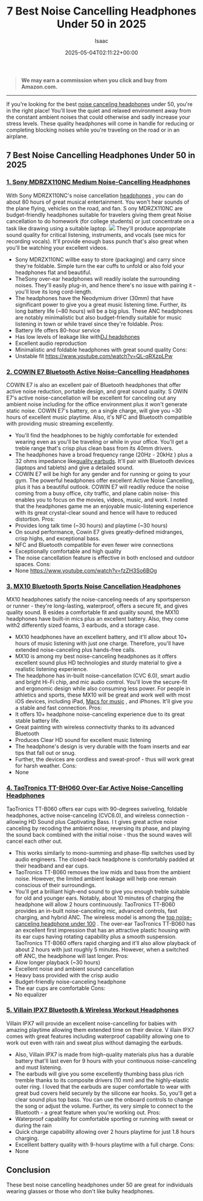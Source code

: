 ﻿---
author: Isaac
layout: post
title: 7 Best Noise Cancelling Headphones Under 50 in 2025
date: '2025-05-04T02:11:22+00:00'
categories:
- Headphones
- Product Reviews
tags: []
slug: /best-noise-cancelling-headphones-under-50/
lastmod: 2025-05-07T12:21:24+03:00
---
> **We may earn a commission when you click and buy from Amazon.com.**
>

---
If you're looking for the best
[noise canceling headphones](https://en.wikipedia.org/wiki/Noise-cancelling_headphones)
under 50, you're in the right place!
You'll love the quiet and relaxed environment away from the constant ambient noises that could otherwise and sadly increase your stress levels.
These quality headphones will come in handle for reducing or completing blocking noises while you're traveling on the road or in an airplane.
## 7 Best Noise Cancelling Headphones Under 50 in 2025
### [1. Sony MDRZX110NC Medium Noise-Cancelling Headphones](https://www.amazon.com/dp/B00NWYGZO6/?tag=p-policy-20)
With Sony MDRZX110NC's noise cancellation
[headphones](https://pestpolicy.com/best-noise-cancelling-headphones-under-200/)
, you can do about 80 hours of great musical entertainment. You won't hear sounds of the plane flying, vehicles on the road, and fan.
S
ony MDRZX110NC are budget-friendly headphones suitable for travelers giving them great Noise cancellation to do homework (for college students) or just concentrate on a task like drawing using a suitable laptop.
![](/assets/img/03/Best-Noise-Cancelling-Headphones-Under-50-300x200.jpg)
They'll produce appropriate sound quality for critical listening, instruments, and vocals (see mics for recording vocals). It'll provide enough bass punch that's also great when you'll be watching your excellent videos.
- Sony MDRZX110NC willbe easy to store (packaging) and carry since they're foldable. Simple turn the ear cuffs to unfold or also fold your headphones flat and beautiful.
- TheSony over-ear headphones will readily isolate the surrounding noises. They'll easily plug-in, and hence there's no issue with pairing it - you'll love its long cord-length.
- The headphones have the Neodymium driver (30mm) that have significant power to give you a great music listening time. Further, its long battery life (~80 hours) will be a big plus.
These ANC headphones are notably minimalistic but also budget-friendly suitable for music listening in town or while travel since they're foldable.
Pros:
- Battery life offers 80-hour service
- Has low levels of leakage like with[DJ headphones](https://pestpolicy.com/best-dj-headphones/)
- Excellent audio reproduction
- Minimalistic and foldable headphones with great sound quality
Cons:
- Unstable fit
https://www.youtube.com/watch?v=QL-qRXzpLPw
### [2. COWIN E7 Bluetooth Active Noise-Cancelling Headphones](https://www.amazon.com/dp/B00NWYGZO6/?tag=p-policy-20)
COWIN E7 is also an excellent pair of Bluetooth headphones that offer active noise reduction, portable design, and great sound quality.
S
OWIN E7's
active noise-cancellation will be excellent for canceling out any ambient noise including for the office environment plus it won't generate static noise.
COWIN E7's battery, on a single charge, will give you ~30 hours of excellent music playtime. Also, it's NFC and Bluetooth compatible with providing music streaming excellently.
- You'll find the headphones to be highly comfortable for extended wearing even as you'll be traveling or while in your office. You'll get a treble range that's crisp plus clean bass from its 40mm drivers.
- The headphones have a broad frequency range (20Hz - 20kHz ) plus a 32 ohms impedance like[quality earbuds](https://pestpolicy.com/best-earbuds-under-50/). It'll pair with Bluetooth devices (laptops and tablets) and give a detailed sound.
- COWIN E7 will be high for any gender and for running or going to your gym. The powerful headphones offer excellent Active Noise Cancelling, plus it has a beautiful outlook.
COWIN E7 will
readily reduce the noise coming from a busy office, city traffic, and plane cabin noise- this enables you to focus on the movies, videos, music, and work.
I noted that the headphones game me an enjoyable music-listening experience with its great crystal-clear sound and hence will have to reduced distortion.
Pros:
- Provides long talk time (~30 hours) and playtime (~30 hours)
- On sound performance, Cowin E7 gives greatly-defined midranges, crisp highs, and exceptional bass.
- NFC and Bluetooth compatible for even fewer wire connections
- Exceptionally comfortable and high quality
- The noise cancellation feature is effective in both enclosed and outdoor spaces.
Cons:
- None
https://www.youtube.com/watch?v=fzZH3So6BOg
### [3. MX10 Bluetooth Sports Noise Cancellation Headphones](https://www.amazon.com/dp/B01LYDQMXC/?tag=p-policy-20)
MX10 headphones satisfy the noise-canceling needs of any sportsperson or runner - they're long-lasting, waterproof, offers a secure fit, and gives quality sound.
B
esides a comfortable fit and quality sound, the
MX10 headphones have built-in mics plus an excellent battery. Also, they come with2 differently sized foams, 3 earbuds, and a storage case.
- MX10 headphones have an excellent battery, and it'll allow about 10+ hours of music listening with just one charge. Therefore, you'll have extended noise-canceling plus hands-free calls.
- MX10 is among my best noise-canceling headphones as it offers excellent sound plus HD technologies and sturdy material to give a realistic listening experience.
- The headphone has in-built noise-cancellation (CVC 6.0), smart audio and bright Hi-Fi chip, and mic audio control. You'll love the secure-fit and ergonomic design while also consuming less power.
For people in athletics and sports, these MX10 will be great and work well with most iOS devices, including iPad,
[Macs for music](https://pestpolicy.com/best-mac-for-music-production/)
, and iPhones. It'll give you a stable and fast connection.
Pros:
- It offers 10+ headphone noise-canceling experience due to its great stable battery life.
- Great painting with wireless connectivity thanks to its advanced Bluetooth
- Produces Clear HD sound for excellent music listening
- The headphone's design is very durable with the foam inserts and ear tips that fall out or snug.
- Further, the devices are cordless and sweat-proof - thus will work great for harsh weather.
Cons:
- None
### [4. TaoTronics TT-BH060 Over-Ear Active Noise-Cancelling Headphones](https://www.amazon.com/dp/B07TWK4V1H/?tag=p-policy-20)
TaoTronics TT-B060 offers ear cups with 90-degrees swiveling, foldable headphones, active noise-canceling (CVC6.0), and wireless connection - allowing HD Sound plus Captivating Bass.
I
t gives great active noise canceling by recoding the ambient noise, reversing its phase, and playing the sound back combined with the initial noise - thus the sound waves will cancel each other out.
- This works similarly to mono-summing and phase-flip switches used by audio engineers. The closed-back headphone is comfortably padded at their headband and ear cups.
- TaoTronics TT-B060 removes the low mids and bass from the ambient noise. However, the limited ambient leakage will help one remain conscious of their surroundings.
- You'll get a brilliant high-end sound to give you enough treble suitable for old and younger ears. Notably, about 10 minutes of charging the headphone will allow 2 hours continuously.
TaoTronics TT-B060 provides an in-built noise-canceling mic, advanced controls, fast charging, and hybrid ANC. The wireless model is among the
[top noise-canceling headphone under 100](https://pestpolicy.com/best-noise-cancelling-headphones-under-100/)
.
The over-ear
TaoTronics TT-B060 has an excellent first impression that has an attractive plastic housing with its ear cups having rotating capability plus a smooth suspension.
TaoTronics TT-B060 offers rapid charging and it'll also allow playback of about 2 hours with just roughly 5 minutes. However, when a switched off ANC, the headphone will last longer.
Pros:
- Alow longer playback (~30 hours)
- Excellent noise and ambient sound cancellation
- Heavy bass provided with the crisp audio
- Budget-friendly noise-canceling headphone
- The ear cups are comfortable
Cons:
- No equalizer
### [5. Villain IPX7 Bluetooth & Wireless Workout Headphones](https://www.amazon.com/dp/B07K1R6CQY/?tag=p-policy-20)
Villain IPX7 will provide an excellent noise-cancelling for babies with amazing playtime allowing them extended time on their device.
V
illain IPX7 comes with great features including waterproof capability allowing one to work out even with rain and sweat plus without damaging the earbuds.
- Also, Villain IPX7 is made from high-quality materials plus has a durable battery that'll last even for 9 hours with your continuous noise-canceling and must listening.
- The earbuds will give you some excellently thumbing bass plus rich tremble thanks to its composite drivers (10 mm) and the highly-elastic outer ring.
I loved that the earbuds are super comfortable to wear with great bud covers held securely by the silicone ear hooks. So, you'll get a clear sound plus top bass.
You can use the onboard controls to change the song or adjust the volume. Further, its very simple to connect to the Bluetooth - a great feature when you're working out.
Pros:
- Waterproof capability for comfortable sporting or running with sweat or during the rain
- Quick charge capability allowing over 2 hours playtime for just 1.8 hours charging.
- Excelllent battery quality with 9-hours playtime with a full charge.
Cons:
- None
## Conclusion
These
best noise cancelling headphones under 50 are
great for individuals wearing glasses or those who don't like bulky headphones.